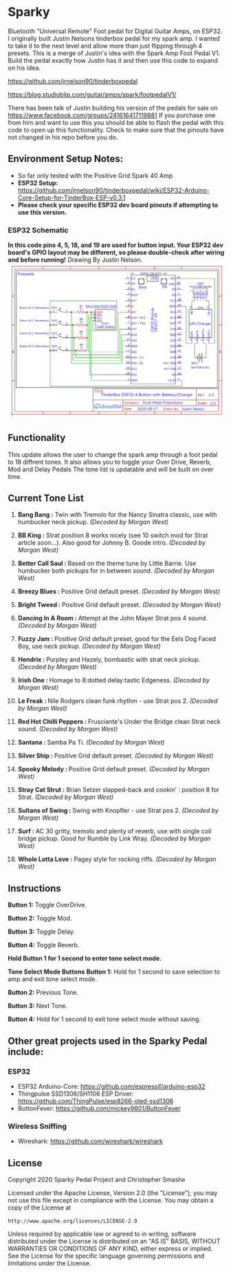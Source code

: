 # Sparky 
Bluetooth "Universal Remote" Foot pedal for Digital Guitar Amps, on ESP32. I originally built Justin Nelsons tinderbox pedal for my spark amp. I wanted to take it to the next level and allow more than just flipping through 4 presets. This is a merge of Justin's idea with the Spark Amp Foot Pedal V1. Build the pedal exactly how Justin has it and then use this code to expand on his idea.


https://github.com/jrnelson90/tinderboxpedal

https://blog.studioblip.com/guitar/amps/spark/footpedalV1/


There has been talk of Justin building his version of the pedals for sale on https://www.facebook.com/groups/241616417119881  If you purchase one from him and want to use this you should be able to flash the pedal with this code to open up this functionality. Check to make sure that the pinouts have not changed in his repo before you do.
## Environment Setup Notes:
* So far only tested with the Positive Grid Spark 40 Amp
* **ESP32 Setup:** https://github.com/jrnelson90/tinderboxpedal/wiki/ESP32-Arduino-Core-Setup-for-TinderBox-ESP-v0.3.1
* **Please check your specific ESP32 dev board pinouts if attempting to use this version.**


### ESP32 Schematic
**In this code pins 4, 5, 18, and 19 are used for button input. Your ESP32 dev board's GPIO layout may be different, so please double-check after wiring and before running!**
Drawing By Justin Nelson.
![](src/tinderbox_ESP32.png)


## Functionality
This update allows the user to change the spark amp through a foot pedal to 18 diffrent tones. It also allows you to toggle your Over Drive, Reverb, Mod and Delay Pedals
The tone list is updatable and will be built on over time.
## Current Tone List

1.  <strong>Bang Bang :</strong> Twin with Tremolo for the Nancy Sinatra classic, use with humbucker neck pickup. *(Decoded by Morgan West)*

2.  <strong>BB King :</strong> Strat position 8 works nicely (see 10 switch mod for Strat article soon...). Also good for Johnny B. Goode intro. *(Decoded by Morgan West)*

3.  <strong>Better Call Saul : </strong>Based on the theme tune by Little Barrie. Use humbucker both pickups for in between sound. *(Decoded by Morgan West)*

4.  <strong>Breezy Blues : </strong>Positive Grid default preset. *(Decoded by Morgan West)*

5.  <strong>Bright Tweed : </strong>Positive Grid default preset. *(Decoded by Morgan West)*

6.  <strong>Dancing In A Room : </strong>Attempt at the John Mayer Strat pos 4 sound. *(Decoded by Morgan West)*

7.  <strong>Fuzzy Jam : </strong>Positive Grid default preset, good for the Eels Dog Faced Boy, use neck pickup. *(Decoded by Morgan West)*

8.  <strong>Hendrix : </strong>Purpley and Hazely, bombastic with strat neck pickup. *(Decoded by Morgan West)*

9.  <strong>Irish One : </strong>Homage to 8:dotted delay:tastic Edgeness. *(Decoded by Morgan West)*

10. <strong>Le Freak : </strong>Nile Rodgers clean funk rhythm - use Strat pos 2. *(Decoded by Morgan West)*

11. <strong>Red Hot Chilli Peppers : </strong>Frusciante's Under the Bridge clean Strat neck sound. *(Decoded by Morgan West)*

12. <strong>Santana : </strong>Samba Pa Ti. *(Decoded by Morgan West)*

13. <strong>Silver Ship : </strong>Positive Grid default preset. *(Decoded by Morgan West)*

14. <strong>Spooky Melody : </strong>Positive Grid default preset. *(Decoded by Morgan West)*

15. <strong>Stray Cat Strut :</strong> Brian Setzer slapped-back and cookin' : position 8 for Strat. *(Decoded by Morgan West)*

16. <strong>Sultans of Swing : </strong>Swing with Knopfler - use Strat pos 2. *(Decoded by Morgan West)*

17. <strong>Surf : </strong>AC 30 gritty, tremolo and plenty of reverb, use with single coil bridge pickup. Good for Rumble by Link Wray. *(Decoded by Morgan West)*

18. <strong>Whole Lotta Love :</strong> Pagey style for rocking riffs. *(Decoded by Morgan West)*

## Instructions
**Button 1:** Toggle OverDrive.

**Button 2:** Toggle Mod.

**Button 3:** Toggle Delay.

**Button 4:** Toggle Reverb.


**Hold Button 1 for 1 second to enter tone select mode.**


**Tone Select Mode Buttons**
**Button 1:** Hold for 1 second to save selection to amp and exit tone select mode.

**Button 2:** Previous Tone.

**Button 3:** Next Tone.

**Button 4:** Hold for 1 second to exit tone select mode without saving.

## Other great projects used in the Sparky Pedal include:

### ESP32
* ESP32 Arduino-Core:  https://github.com/espressif/arduino-esp32
* Thingpulse SSD1306/SH1106 ESP Driver: https://github.com/ThingPulse/esp8266-oled-ssd1306
* ButtonFever: https://github.com/mickey9801/ButtonFever

### Wireless Sniffing
* Wireshark: https://github.com/wireshark/wireshark

## License

Copyright 2020 Sparky Pedal Project and Christopher Smashe

Licensed under the Apache License, Version 2.0 (the "License");
you may not use this file except in compliance with the License.
You may obtain a copy of the License at

    http://www.apache.org/licenses/LICENSE-2.0

Unless required by applicable law or agreed to in writing, software
distributed under the License is distributed on an "AS IS" BASIS,
WITHOUT WARRANTIES OR CONDITIONS OF ANY KIND, either express or implied.
See the License for the specific language governing permissions and
limitations under the License.
